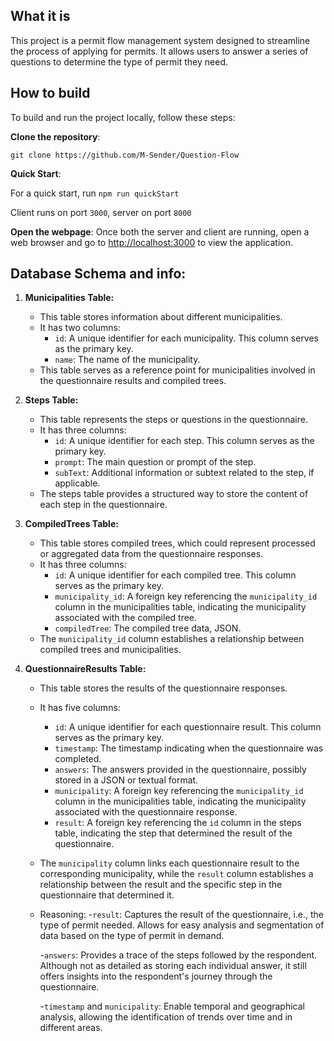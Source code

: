 

## What it is

This project is a permit flow management system designed to streamline the process of applying for permits. It allows users to answer a series of questions to determine the type of permit they need.

## How to build

To build and run the project locally, follow these steps:

**Clone the repository**:

`git clone https://github.com/M-Sender/Question-Flow`

**Quick Start**:

For a quick start, run `npm run quickStart`

Client runs on port `3000`, server on port `8000`

**Open the webpage**:
Once both the server and client are running, open a web browser and go to [http://localhost:3000](http://localhost:3000) to view the application.

## Database Schema and info:

1. **Municipalities Table:**
   - This table stores information about different municipalities.
   - It has two columns:
     - `id`: A unique identifier for each municipality. This column serves as the primary key.
     - `name`: The name of the municipality.
   - This table serves as a reference point for municipalities involved in the questionnaire results and compiled trees.

2. **Steps Table:**
   - This table represents the steps or questions in the questionnaire.
   - It has three columns:
     - `id`: A unique identifier for each step. This column serves as the primary key.
     - `prompt`: The main question or prompt of the step.
     - `subText`: Additional information or subtext related to the step, if applicable.
   - The steps table provides a structured way to store the content of each step in the questionnaire.

3. **CompiledTrees Table:**
   - This table stores compiled trees, which could represent processed or aggregated data from the questionnaire responses.
   - It has three columns:
     - `id`: A unique identifier for each compiled tree. This column serves as the primary key.
     - `municipality_id`: A foreign key referencing the `municipality_id` column in the municipalities table, indicating the municipality associated with the compiled tree.
     - `compiledTree`: The compiled tree data, JSON.
   - The `municipality_id` column establishes a relationship between compiled trees and municipalities.

4. **QuestionnaireResults Table:**
   - This table stores the results of the questionnaire responses.
   - It has five columns:
     - `id`: A unique identifier for each questionnaire result. This column serves as the primary key.
     - `timestamp`: The timestamp indicating when the questionnaire was completed.
     - `answers`: The answers provided in the questionnaire, possibly stored in a JSON or textual format.
     - `municipality`: A foreign key referencing the `municipality_id` column in the municipalities table, indicating the municipality associated with the questionnaire response.
     - `result`: A foreign key referencing the `id` column in the steps table, indicating the step that determined the result of the questionnaire.
   - The `municipality` column links each questionnaire result to the corresponding municipality, while the `result` column establishes a relationship between the result and the specific step in the questionnaire that determined it.
   - Reasoning:
      -`result`: Captures the result of the questionnaire, i.e., the type of permit needed. Allows for easy analysis and segmentation of data based on the type of permit in demand.

      -`answers`: Provides a trace of the steps followed by the respondent. Although not as detailed as storing each individual answer, it still offers insights into the respondent's journey through the questionnaire.

      -`timestamp` and `municipality`: Enable temporal and geographical analysis, allowing the identification of trends over time and in different areas.

